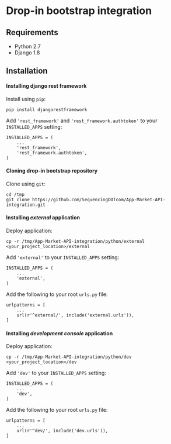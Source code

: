 # Drop-in bootstrap integration

## Requirements

* Python 2.7
* Django 1.8

## Installation

#### Installing django rest framework

Install using `pip`:
```
pip install djangorestframework
```

Add `'rest_framework'` and `'rest_framework.authtoken'` to your `INSTALLED_APPS` setting:
```
INSTALLED_APPS = (
    ...
    'rest_framework',
    'rest_framework.authtoken',
)
```

#### Cloning drop-in bootstrap repository

Clone using `git`:
```
cd /tmp
git clone https://github.com/SequencingDOTcom/App-Market-API-integration.git
```

#### Installing *external* application

Deploy application:
```
cp -r /tmp/App-Market-API-integration/python/external <your_project_location>/external
```

Add `'external'` to your `INSTALLED_APPS` setting:
```
INSTALLED_APPS = (
    ...
    'external',
)
```

Add the following to your root `urls.py` file:
```
urlpatterns = [
    ...
    url(r'^external/', include('external.urls')),
]
```

#### Installing *development console* application

Deploy application:
```
cp -r /tmp/App-Market-API-integration/python/dev <your_project_location>/dev
```

Add `'dev'` to your `INSTALLED_APPS` setting:
```
INSTALLED_APPS = (
    ...
    'dev',
)
```

Add the following to your root `urls.py` file:
```
urlpatterns = [
    ...
    url(r'^dev/', include('dev.urls')),
]
```
